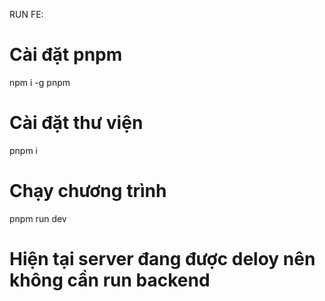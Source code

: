 RUN FE:

# Cài đặt pnpm

npm i -g pnpm

# Cài đặt thư viện

pnpm i

# Chạy chương trình

pnpm run dev

# Hiện tại server đang được deloy nên không cần run backend

